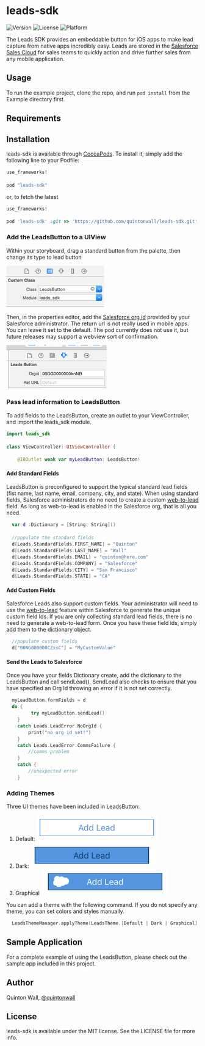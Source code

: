 # leads-sdk
![Version](https://img.shields.io/cocoapods/v/leads-sdk.svg?style=flat)
![License](https://img.shields.io/cocoapods/l/leads-sdk.svg?style=flat)
![Platform](https://img.shields.io/cocoapods/p/leads-sdk.svg?style=flat)

The Leads SDK provides an embeddable button for iOS apps to make lead capture from native apps incredibly easy. Leads are stored in the [Salesforce Sales Cloud](http://salesforce.com/sales-cloud) for sales teams to quickly action and drive further sales from any mobile application.

## Usage

To run the example project, clone the repo, and run `pod install` from the Example directory first.

## Requirements

## Installation

leads-sdk is available through [CocoaPods](http://cocoapods.org). To install
it, simply add the following line to your Podfile:

```ruby
use_frameworks!

pod "leads-sdk"
```

or, to fetch the latest

```ruby
use_frameworks!

pod 'leads-sdk' :git => 'https://github.com/quintonwall/leads-sdk.git'
```


### Add the LeadsButton to a UIView
Within your storyboard, drag a standard button from the palette, then change its type to lead button

![](https://github.com/quintonwall/leads-sdk/blob/master/readme-assets/customClass.png?raw=true)

Then, in the properties editor, add the [Salesforce org id](https://help.salesforce.com/HTViewSolution?id=000006019) provided by your Salesforce administrator. The return url is not really used in mobile apps. You can leave it set to the default. The pod currently does not use it, but future releases may support a webview sort of confirmation.

![](https://github.com/quintonwall/leads-sdk/blob/master/readme-assets/setOrgId.png?raw=true)

### Pass lead information to LeadsButton
To add fields to the LeadsButton, create an outlet to your ViewController, and import the leads_sdk module.

```swift
import leads_sdk

class ViewController: UIViewController {

    @IBOutlet weak var myLeadButton: LeadsButton!

```


#### Add Standard Fields
LeadsButton is preconfigured to support the typical standard lead fields (fist name, last name, email, company, city, and state). When using standard fields, Salesforce administrators do no need to create a custom  [web-to-lead](https://help.salesforce.com/apex/HTViewHelpDoc?id=setting_up_web_to_lead.htm&language=en_US) field. As long as web-to-lead is enabled in the Salesforce org, that is all you need.

```swift
  var d :Dictionary = [String: String]()

  //populate the standard fields
  d[Leads.StandardFields.FIRST_NAME] = "Quinton"
  d[Leads.StandardFields.LAST_NAME] = "Wall"
  d[Leads.StandardFields.EMAIL] = "quinton@here.com"
  d[Leads.StandardFields.COMPANY] = "Salesforce"
  d[Leads.StandardFields.CITY] = "San Francisco"
  d[Leads.StandardFields.STATE] = "CA"
```

#### Add Custom Fields
Salesforce Leads also support custom fields. Your administrator will need to use the [web-to-lead](https://help.salesforce.com/apex/HTViewHelpDoc?id=setting_up_web_to_lead.htm&language=en_US) feature within Salesforce to generate the unique custom field Ids. If you are only collecting standard lead fields, there is no need to generate a web-to-lead form. Once you have these field ids, simply add them to the dictionary object.

```swift
  //populate custom fields
  d["00NG000000CZxsC"] = "MyCustomValue"
```

#### Send the Leads to Salesforce
Once you have your fields Dictionary create, add the dictionary to the LeadsButton and call sendLead(). SendLead also checks to ensure that you have specified an Org Id throwing an error if it is not set correctly.

```swift
  myLeadButton.formFields = d
  do {
         try myLeadButton.sendLead()
    }
    catch Leads.LeadError.NoOrgId {
        print("no org id set!")
    }
    catch Leads.LeadError.CommsFailure {
        //comms problem
    }
    catch {
        //unexpected error
    }

```

### Adding Themes
Three UI themes have been included in LeadsButton:

1. Default: ![Default](https://github.com/quintonwall/leads-sdk/blob/master/readme-assets/default.png?raw=true)
2. Dark: ![Dark](https://github.com/quintonwall/leads-sdk/blob/master/readme-assets/dark.png?raw=true)
3. Graphical ![Graphical](https://github.com/quintonwall/leads-sdk/blob/master/readme-assets/graphical.png?raw=true)

You can add a theme with the following command. If you do not specify any theme, you can set colors and styles manually.

```swift
  LeadsThemeManager.applyTheme(LeadsTheme.[Default | Dark | Graphical], leadsbutton: myLeadButton)
```

## Sample Application
For a complete example of using the LeadsButton, please check out the sample app included in this project.

## Author

Quinton Wall, [@quintonwall](http://twitter.com/quintonwall)

## License

leads-sdk is available under the MIT license. See the LICENSE file for more info.
